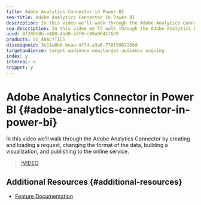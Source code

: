 ```yaml
---
title: Adobe Analytics Connector in Power BI
seo-title: Adobe Analytics Connector in Power BI
description: In this video we’ll walk through the Adobe Analytics Connector by creating and loading a request, changing the format of the data, building a visualization, and publishing to the online service.
seo-description: In this video we’ll walk through the Adobe Analytics Connector by creating and loading a request, changing the format of the data, building a visualization, and publishing to the online service.
uuid: 8f28050b-e400-4bd8-a2f0-c49a96417679
products: SG_ANALYTICS
discoiquuid: 3e11a8b0-beaa-4f74-a3a6-778f9967286d
targetaudience: target-audience new;target-audience ongoing
index: y
internal: n
snippet: y
---
```


# Adobe Analytics Connector in Power BI {#adobe-analytics-connector-in-power-bi}

In this video we’ll walk through the Adobe Analytics Connector by creating and loading a request, changing the format of the data, building a visualization, and publishing to the online service.

>[!VIDEO](https://video.tv.adobe.com/v/23130/?quality=12)

## Additional Resources {#additional-resources}

* [Feature Documentation](https://docs.microsoft.com/en-us/power-bi/desktop-connect-adobe-analytics)